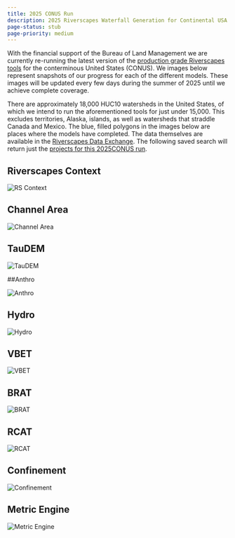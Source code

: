 ```yaml
---
title: 2025 CONUS Run
description: 2025 Riverscapes Waterfall Generation for Continental USA 
page-status: stub
page-priority: medium
---
```


With the financial support of the Bureau of Land Management we are currently re-running the latest version of the [production grade Riverscapes tools](https://tools.riverscapes.net) for the conterminous United States (CONUS). We images below represent snapshots of our progress for each of the different models. These images will be updated every few days during the summer of 2025 until we achieve complete coverage.

There are approximately 18,000 HUC10 watersheds in the United States, of which we intend to run the aforementioned tools for just under 15,000. This excludes territories, Alaska, islands, as well as watersheds that straddle Canada and Mexico. The blue, filled polygons in the images below are places where the models have completed. The data themselves are available in the [Riverscapes Data Exchange](https://data.riverscapes.net). The following saved search will return just the [projects for this 2025CONUS run](https://data.riverscapes.net/d/2f96cfb0-8895-4d0a-8137-85f4496b9f3e/).

## Riverscapes Context

![RS Context](https://s3.us-west-2.amazonaws.com/releases.northarrowresearch.com/images/2025_conus_model_run_status_maps/status_map_rscontext.png)

## Channel Area

![Channel Area](https://s3.us-west-2.amazonaws.com/releases.northarrowresearch.com/images/2025_conus_model_run_status_maps/status_map_channelarea.png)

## TauDEM

![TauDEM](https://s3.us-west-2.amazonaws.com/releases.northarrowresearch.com/images/2025_conus_model_run_status_maps/status_map_taudem.png)

##Anthro 

![Anthro](https://s3.us-west-2.amazonaws.com/releases.northarrowresearch.com/images/2025_conus_model_run_status_maps/status_map_anthro.png)

## Hydro

![Hydro](https://s3.us-west-2.amazonaws.com/releases.northarrowresearch.com/images/2025_conus_model_run_status_maps/status_map_hydro_context.png)

## VBET

![VBET](https://s3.us-west-2.amazonaws.com/releases.northarrowresearch.com/images/2025_conus_model_run_status_maps/status_map_vbet.png)

## BRAT

![BRAT](https://s3.us-west-2.amazonaws.com/releases.northarrowresearch.com/images/2025_conus_model_run_status_maps/status_map_brat.png)

## RCAT

![RCAT](https://s3.us-west-2.amazonaws.com/releases.northarrowresearch.com/images/2025_conus_model_run_status_maps/status_map_rcat.png)

## Confinement

![Confinement](https://s3.us-west-2.amazonaws.com/releases.northarrowresearch.com/images/2025_conus_model_run_status_maps/status_map_confinement.png)

## Metric Engine

![Metric Engine](https://s3.us-west-2.amazonaws.com/releases.northarrowresearch.com/images/2025_conus_model_run_status_maps/status_map_rs_metric_engine.png)